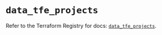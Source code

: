 # `data_tfe_projects`

Refer to the Terraform Registry for docs: [`data_tfe_projects`](https://registry.terraform.io/providers/hashicorp/tfe/0.68.1/docs/data-sources/projects).
